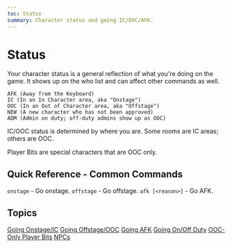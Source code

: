 ```yaml
---
toc: Status
summary: Character status and going IC/OOC/AFK.
---
```

# Status

Your character status is a general reflection of what you're doing on the game.  It shows up on the who list and can affect other commands as well.

    AFK (Away from the Keyboard)
    IC (In an In Character area, aka "Onstage")
    OOC (In an Out of Character area, aka "Offstage")
    NEW (A new character who has not been approved)
    ADM (Admin on duty; off-duty admins show up as OOC)

IC/OOC status is determined by where you are.  Some rooms are IC areas; others are OOC.

Player Bits are special characters that are OOC only.

## Quick Reference - Common Commands

`onstage` - Go onstage.
`offstage` - Go offstage.
`afk [<reason>]` - Go AFK.

## Topics

[Going Onstage/IC](/help/status/onstage)
[Going Offstage/OOC](/help/status/offstage)
[Going AFK](/help/status/afk)
[Going On/Off Duty](/help/status/duty)
[OOC-Only Player Bits](/help/status/playerbit)
[NPCs](/help/status/npc)